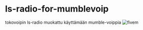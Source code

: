# ls-radio-for-mumblevoip

tokovoipin ls-radio muokattu käyttämään mumble-voippia
![fivem](https://cdn.discordapp.com/attachments/782328546240102440/782340631447076874/unknown.png)
